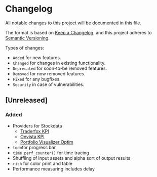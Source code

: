 Changelog
===

All notable changes to this project will be documented in this file.

The format is based on [Keep a Changelog](https://keepachangelog.com/en/1.0.0/),
and this project adheres to [Semantic Versioning](https://semver.org/spec/v2.0.0.html).

Types of changes:

- `Added` for new features.
- `Changed` for changes in existing functionality.
- `Deprecated` for soon-to-be removed features.
- `Removed` for now removed features.
- `Fixed` for any bugfixes.
- `Security` in case of vulnerabilities.

[Unreleased]
---

### Added

- Providers for Stockdata
  - [Traderfox KPI](https://aktie.traderfox.com)
  - [Onvista KPI](https://onvista.de)
  - [Portfolio Visualizer Optim](https://www.portfoliovisualizer.com/optimize-portfolio)
- `tqdm`for progress bar
- `time.perf_counter()` for time tracing
- Shuffling of input assets and alpha sort of output results
- `rich` for color print and table
- Performance measuring includes delay
